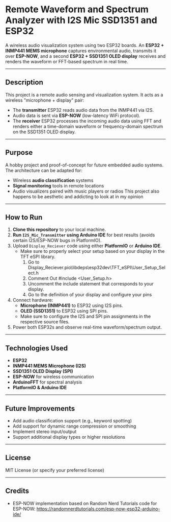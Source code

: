 # Remote Waveform and Spectrum Analyzer with I2S Mic SSD1351 and ESP32

A wireless audio visualization system using two ESP32 boards. An **ESP32 + INMP441 MEMS microphone** captures environmental audio, transmits it over **ESP-NOW**, and a second **ESP32 + SSD1351 OLED display** receives and renders the waveform or FFT-based spectrum in real time.

---

## Description

This project is a remote audio sensing and visualization system. It acts as a wireless "microphone + display" pair:

- The **transmitter** ESP32 reads audio data from the INMP441 via I2S.
- Audio data is sent via **ESP-NOW** (low-latency WiFi protocol).
- The **receiver** ESP32 processes the incoming audio data using FFT and renders either a time-domain waveform or frequency-domain spectrum on the SSD1351 OLED display.

---

## Purpose

A hobby project and proof-of-concept for future embedded audio systems. The architecture can be adapted for:

- Wireless **audio classification** systems
- **Signal monitoring** tools in remote locations
- Audio visualizers paired with music players or radios
This project also happens to be aesthetic and addicting to look at in my opinion
---

## How to Run

1. **Clone this repository** to your local machine.
2. **Run `I2S_Mic_Transmitter` using Arduino IDE** for best results (avoids certain I2S/ESP-NOW bugs in PlatformIO).
3. Upload `Display_Reciever` code using either **PlatformIO** or **Arduino IDE**.
   - Make sure to properly select your setup based on your display in the TFT eSPI library.
     1. Go to Display_Reciever\.pio\libdeps\esp32dev\TFT_eSPI\User_Setup_Select.h
     2. Comment Out #include <User_Setup.h>
     3. Uncomment the include statement that corresponds to your display.
     4. Go to the definition of your display and configure your pins
5. Connect hardware:
   - **Microphone (INMP441)** to ESP32 using I2S pins.
   - **OLED (SSD1351)** to ESP32 using SPI pins.
   - Make sure to configure the I2S and SPI pin assignments in the respective source files.
6. Power both ESP32s and observe real-time waveform/spectrum output.

---

## Technologies Used

- **ESP32**
- **INMP441 MEMS Microphone (I2S)**
- **SSD1351 OLED Display (SPI)**
- **ESP-NOW** for wireless communication
- **ArduinoFFT** for spectral analysis
- **PlatformIO & Arduino IDE**

---

## Future Improvements

- Add audio classification support (e.g., keyword spotting)
- Add support for dynamic range compression or smoothing
- Implement stereo input/output
- Support additional display types or higher resolutions

---

## License

MIT License (or specify your preferred license)

---

## Credits

- ESP-NOW implementation based on Random Nerd Tutorials code for ESP-NOW: https://randomnerdtutorials.com/esp-now-esp32-arduino-ide/

